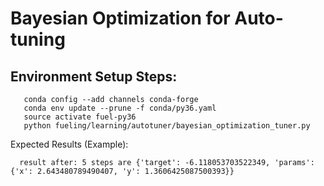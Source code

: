 # Bayesian Optimization for Auto-tuning

## Environment Setup Steps:
```text
   conda config --add channels conda-forge
   conda env update --prune -f conda/py36.yaml
   source activate fuel-py36
   python fueling/learning/autotuner/bayesian_optimization_tuner.py
```

Expected Results (Example):
```text
  result after: 5 steps are {'target': -6.118053703522349, 'params': {'x': 2.643480789490407, 'y': 1.3606425087500393}}
```
